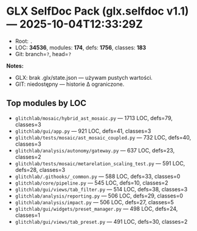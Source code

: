 # GLX SelfDoc Pack (glx.selfdoc v1.1) — 2025-10-04T12:33:29Z

- Root: `.`
- LOC: **34536**, modules: **174**, defs: **1756**, classes: **183**
- Git: branch=`?`, head=`?`

**Notes:**
- GLX: brak .glx/state.json — używam pustych wartości.
- GIT: niedostępny — historie Δ ograniczone.

## Top modules by LOC

- `glitchlab/mosaic/hybrid_ast_mosaic.py` — 1713 LOC, defs=79, classes=3
- `glitchlab/gui/app.py` — 921 LOC, defs=41, classes=3
- `glitchlab/tests/mosaic/ast_mosaic_coupled.py` — 732 LOC, defs=40, classes=3
- `glitchlab/analysis/autonomy/gateway.py` — 637 LOC, defs=23, classes=2
- `glitchlab/tests/mosaic/metarelation_scaling_test.py` — 591 LOC, defs=28, classes=3
- `glitchlab/.githooks/_common.py` — 588 LOC, defs=33, classes=0
- `glitchlab/core/pipeline.py` — 545 LOC, defs=10, classes=2
- `glitchlab/gui/views/tab_filter.py` — 514 LOC, defs=38, classes=3
- `glitchlab/analysis/reporting.py` — 506 LOC, defs=29, classes=0
- `glitchlab/analysis/impact.py` — 506 LOC, defs=27, classes=5
- `glitchlab/gui/widgets/preset_manager.py` — 498 LOC, defs=24, classes=1
- `glitchlab/gui/views/tab_preset.py` — 491 LOC, defs=30, classes=2
